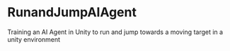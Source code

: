 # RunandJumpAIAgent
Training an AI Agent in Unity to run and jump towards a moving target in a unity environment

